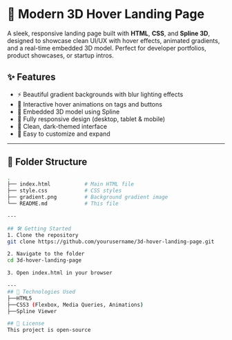 # 🚀 Modern 3D Hover Landing Page

A sleek, responsive landing page built with **HTML**, **CSS**, and **Spline 3D**, designed to showcase clean UI/UX with hover effects, animated gradients, and a real-time embedded 3D model. Perfect for developer portfolios, product showcases, or startup intros.

## ✨ Features

- ⚡ Beautiful gradient backgrounds with blur lighting effects
- 🎯 Interactive hover animations on tags and buttons
- 🤖 Embedded 3D model using Spline
- 📱 Fully responsive design (desktop, tablet & mobile)
- 🌙 Clean, dark-themed interface
- 🔧 Easy to customize and expand

---

## 📁 Folder Structure

```bash
.
├── index.html           # Main HTML file
├── style.css            # CSS styles
├── gradient.png         # Background gradient image
└── README.md            # This file

---

## 🛠️ Getting Started
1. Clone the repository
git clone https://github.com/yourusername/3d-hover-landing-page.git

2. Navigate to the folder
cd 3d-hover-landing-page

3. Open index.html in your browser

---
## 🧰 Technologies Used
├──HTML5
├──CSS3 (Flexbox, Media Queries, Animations)
├──Spline Viewer

## 📄 License
This project is open-source
